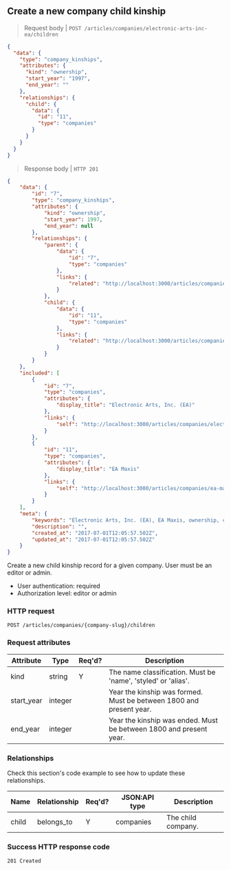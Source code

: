 ## <a name="company_child_kinship_create"></a>Create a new company child kinship

> Request body | `POST /articles/companies/electronic-arts-inc-ea/children`

```JSON
{
  "data": {
    "type": "company_kinships",
    "attributes": {
      "kind": "ownership",
      "start_year": "1997",
      "end_year": ""
    },
    "relationships": {
      "child": {
        "data": {
          "id": "11",
          "type": "companies"
        }
      }
    }
  }
}
```

> Response body | `HTTP 201`

```JSON
{
    "data": {
        "id": "7",
        "type": "company_kinships",
        "attributes": {
            "kind": "ownership",
            "start_year": 1997,
            "end_year": null
        },
        "relationships": {
            "parent": {
                "data": {
                    "id": "7",
                    "type": "companies"
                },
                "links": {
                    "related": "http://localhost:3000/articles/companies/electronic-arts-inc-ea"
                }
            },
            "child": {
                "data": {
                    "id": "11",
                    "type": "companies"
                },
                "links": {
                    "related": "http://localhost:3000/articles/companies/ea-maxis"
                }
            }
        }
    },
    "included": [
        {
            "id": "7",
            "type": "companies",
            "attributes": {
                "display_title": "Electronic Arts, Inc. (EA)"
            },
            "links": {
                "self": "http://localhost:3000/articles/companies/electronic-arts-inc-ea"
            }
        },
        {
            "id": "11",
            "type": "companies",
            "attributes": {
                "display_title": "EA Maxis"
            },
            "links": {
                "self": "http://localhost:3000/articles/companies/ea-maxis"
            }
        }
    ],
    "meta": {
        "keywords": "Electronic Arts, Inc. (EA), EA Maxis, ownership, company, ownership, parent, division, subsidiary, branch, dbljump, video games, pc games, gaming",
        "description": "",
        "created_at": "2017-07-01T12:05:57.502Z",
        "updated_at": "2017-07-01T12:05:57.502Z"
    }
}
```

Create a new child kinship record for a given company. User must be an editor or admin.

* User authentication: required
* Authorization level: editor or admin

### HTTP request

`POST /articles/companies/{company-slug}/children`

### Request attributes

Attribute | Type | Req'd? | Description
--------- | ---- | ------ | -----------
kind | string | Y | The name classification. Must be 'name', 'styled' or 'alias'.
start_year | integer |  | Year the kinship was formed. Must be between 1800 and present year.
end_year | integer | | Year the kinship was ended. Must be between 1800 and present year.

### Relationships

Check this section's code example to see how to update these relationships.

Name | Relationship | Req'd? | JSON:API type | Description
---- | ------------ | ------ | ------------- | -----------
child | belongs_to | Y | companies | The child company.

### Success HTTP response code

`201 Created`
